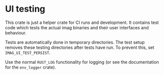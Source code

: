 # UI testing

This crate is just a helper crate for CI runs and development. It contains
test code which tests the actual imag binaries and their user interfaces and
behaviour.

Tests are automatically done in temporary directories.
The test setup removes these testing directories after tests have run.
To prevent this, set `IMAG_UI_TEST_PERSIST`.

Use the normal `RUST_LOG` functionality for logging (or see the documentation
for the `env_logger` crate).

